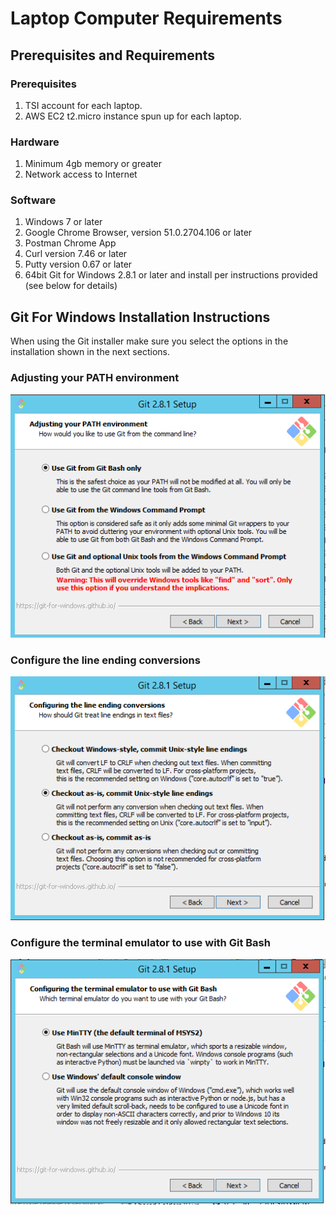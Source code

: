 Laptop Computer Requirements
============================

Prerequisites and Requirements
-----------------------------

### Prerequisites

1. TSI account for each laptop.
2. AWS EC2 t2.micro instance spun up for each laptop.

### Hardware

1. Minimum 4gb memory or greater
2. Network access to Internet

### Software

1. Windows 7 or later
2. Google Chrome Browser, version 51.0.2704.106 or later
3. Postman Chrome App
4. Curl version 7.46 or later
5. Putty version 0.67 or later
5. 64bit Git for Windows 2.8.1 or later and install per instructions provided (see below for details)


Git For Windows Installation Instructions
-----------------------------------------

When using the Git installer make sure you select the options in the installation shown in the next sections.

### Adjusting your PATH environment

![Adjust Path Environment](img/run_git_only_from_shell.png)


### Configure the line ending conversions

![Line Endings](img/line_endings.png)


### Configure the terminal emulator to use with Git Bash

![Bash Shell Terminal Emulator](img/terminal.png)



